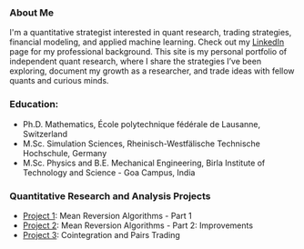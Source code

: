 ### About Me

I'm a quantitative strategist interested in quant research, trading strategies, financial modeling, and applied machine learning. Check out my [LinkedIn](https://linkedin.com/in/sganesh21) page for my professional background. This site is my personal portfolio of independent quant research, where I share the strategies I’ve been exploring, document my growth as a researcher, and trade ideas with fellow quants and curious minds.

### Education:
- Ph.D. Mathematics, École polytechnique fédérale de Lausanne, Switzerland
- M.Sc. Simulation Sciences, Rheinisch-Westfälische Technische Hochschule, Germany
- M.Sc. Physics and B.E. Mechanical Engineering, Birla Institute of Technology and Science - Goa Campus, India

### Quantitative Research and Analysis Projects
- [Project 1](./projects/project1_fx_mean_rev.md): Mean Reversion Algorithms - Part 1
- [Project 2](./projects/project2_fx_mean_rev_part2.md): Mean Reversion Algorithms - Part 2: Improvements
- [Project 3](./projects/project3_fx_pairs_trading.md): Cointegration and Pairs Trading
